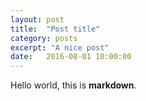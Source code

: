```yaml
---
layout: post
title:  "Post title"
category: posts
excerpt: "A nice post"
date:   2016-08-01 10:00:00
---
```


Hello world, this is **markdown**.

